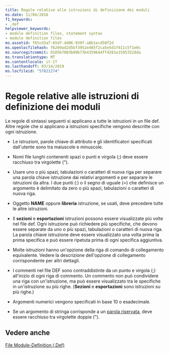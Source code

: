 ```yaml
---
title: Regole relative alle istruzioni di definizione dei moduli
ms.date: 11/04/2016
f1_keywords:
- .def
helpviewer_keywords:
- module definition files, statement syntax
- module definition files
ms.assetid: f65cd3a7-65d7-4d06-939f-a8b1ecd50f2d
ms.openlocfilehash: f6269ad2d5bf3952e485f2ca5e5d1f411c5f1e0c
ms.sourcegitcommit: 8105b7003b89b73b4359644ff4281e1595352dda
ms.translationtype: MT
ms.contentlocale: it-IT
ms.lasthandoff: 03/14/2019
ms.locfileid: "57821274"
---
```

# <a name="rules-for-module-definition-statements"></a>Regole relative alle istruzioni di definizione dei moduli

Le regole di sintassi seguenti si applicano a tutte le istruzioni in un file def. Altre regole che si applicano a istruzioni specifiche vengono descritte con ogni istruzione.

- Le istruzioni, parole chiave di attributo e gli identificatori specificati dall'utente sono tra maiuscole e minuscole.

- Nomi file lunghi contenenti spazi o punti e virgola (;) deve essere racchiuso tra virgolette (").

- Usare uno o più spazi, tabulazioni o caratteri di nuova riga per separare una parola chiave istruzione dai relativi argomenti e per separare le istruzioni da altra. I due punti (:) o il segno di uguale (=) che definisce un argomento è delimitato da zero o più spazi, tabulazioni o caratteri di nuova riga.

- Oggetto **NAME** oppure **libreria** istruzione, se usati, deve precedere tutte le altre istruzioni.

- Il **sezioni** e **esportazioni** istruzioni possono essere visualizzate più volte nel file def. Ogni istruzione può richiedere più specifiche, che devono essere separate da uno o più spazi, tabulazioni o caratteri di nuova riga. La parola chiave istruzione deve essere visualizzato una volta prima la prima specifica e può essere ripetuta prima di ogni specifica aggiuntiva.

- Molte istruzioni hanno un'opzione della riga di comando di collegamento equivalente. Vedere la descrizione dell'opzione di collegamento corrispondente per altri dettagli.

- I commenti nel file DEF sono contraddistinte da un punto e virgola (;) all'inizio di ogni riga di commento. Un commento non può condividere una riga con un'istruzione, ma può essere visualizzato tra le specifiche in un'istruzione su più righe. (**Sezioni** e **esportazioni** sono istruzioni su più righe.)

- Argomenti numerici vengono specificati in base 10 o esadecimale.

- Se un argomento di stringa corrisponde a un [parola riservata](reserved-words.md), deve essere racchiuso tra virgolette doppie (").

## <a name="see-also"></a>Vedere anche

[File Module-Definition (.Def)](module-definition-dot-def-files.md)
